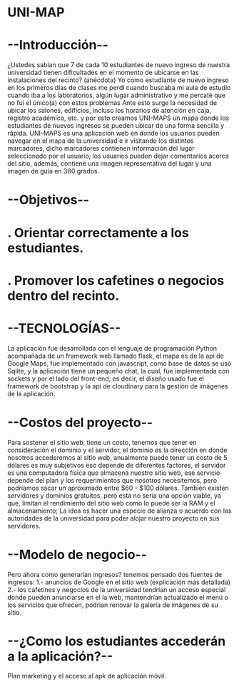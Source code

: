# UNI-MAP
# --Introducción--
¿Ustedes sabían que 7 de cada 10 estudiantes de nuevo ingreso de nuestra universidad tienen dificultades en el momento de ubicarse en las instalaciones del recinto?
(anécdota) Yo como estudiante de nuevo ingreso en los primeros días de clases me perdí cuando buscaba mi aula de estudio cuando iba a los laboratorios, algún lugar administrativo y me percaté que no fui el único(a) con estos problemas Ante esto surge la necesidad de ubicar los salones, edificios, incluso los horarios de atención en caja, registro académico, etc.
y por esto creamos UNI-MAPS un mapa donde los estudiantes de nuevos ingresos se pueden ubicar de una forma sencilla y rápida.
UNI-MAPS es una aplicación web en donde los usuarios pueden navegar en el mapa de la universidad e ir visitando los distintos marcadores, dicho marcadores contienen información del lugar seleccionado por el usuario, los usuarios pueden dejar comentarios acerca del sitio, además, contiene una imagen representativa del lugar y una imagen de guía en 360 grados.

# --Objetivos--
# .   	Orientar correctamente a los estudiantes.
# .   	Promover los cafetines o negocios dentro del recinto.

# --TECNOLOGÍAS--
La aplicación fue desarrollada con el lenguaje de programación Python acompañada de un framework web llamado flask, el mapa es de la api de Google Maps, fue implementado con javascript, como base de datos se usó Sqlite, y la aplicación tiene un pequeño chat, la cual, fue implementada con sockets y por el lado del front-end, es decir, el diseño usado fue el framework de bootstrap y la api de cloudinary para la gestión de imágenes de la aplicación.

# --Costos del proyecto--
Para sostener el sitio web, tiene un costo, tenemos que tener en consideración el dominio y el servidor, el dominio es la dirección en donde nosotros accederemos al sitio web, anualmente puede tener un costo de 5 dólares es muy subjetivos eso depende de diferentes factores, el servidor es una computadora física que almacena nuestro sitio web, ese servicio depende del plan y los requerimientos que nosotros necesitemos, pero podríamos sacar un aproximado entre $60 - $100 dólares.
También existen servidores y dominios gratuitos, pero esta no sería una opción viable, ya que, limitan el rendimiento del sitio web como lo puede ser la RAM y el almacenamiento; La idea es hacer una especie de alianza o acuerdo con las autoridades de la universidad para poder alojar nuestro proyecto en sus servidores.


# --Modelo de negocio--
Pero ahora como generarían ingresos? tenemos pensado dos fuentes de ingresos:
1.- anuncios de Google en el sitio web (explicación más detallada)
2.- los cafetines y negocios de la universidad tendrían un acceso especial donde pueden anunciarse en el la web, mantendrían actualizado el menú o los servicios que ofrecen, podrían renovar la galería de imágenes de su sitio.

# --¿Como los estudiantes accederán a la aplicación?--
Plan marketing y el acceso al apk de aplicación móvil.